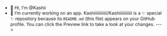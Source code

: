 - 👋 Hi, I’m @Kashii
- 🌱 I’m currently working on an app.
Kashiiiiiiiiiiii/Kashiiiiiiiiiiii is a ✨ special ✨ repository because its `README.md` (this file) appears on your GitHub profile.
You can click the Preview link to take a look at your changes.
--->
